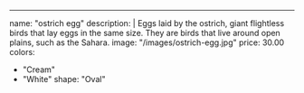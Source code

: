 ---
name: "ostrich egg"
description: |
Eggs laid by the ostrich, giant flightless birds that lay eggs in the same size. They are birds that live around open plains, such as the Sahara.
image: "/images/ostrich-egg.jpg"
price: 30.00
colors:
- "Cream"
- "White"
shape: "Oval"
